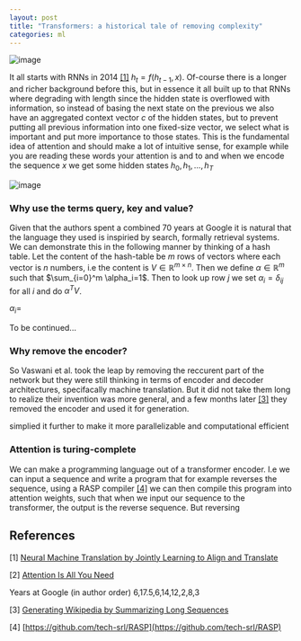 ```yaml
---
layout: post
title: "Transformers: a historical tale of removing complexity"
categories: ml
---
```

![image](https://github.com/fiskrt/minima/assets/43207511/94be79bd-de02-4f6f-91c3-48530583f10e)

It all starts with RNNs in 2014 [[1]](#1) $h_t=f(h_{t-1}, x)$. Of-course there is a longer and richer background before this, but in essence it all built up to that RNNs where degrading with length since the hidden state is overflowed with information, so instead of basing the next state on the previous we also have an aggregated context vector $c$ of the hidden states, but to prevent putting all previous information into one fixed-size vector, we select what is important and put more importance to those states. This is the fundamental idea of attention and should make a lot of intuitive sense, for example while you are reading these words your attention is  and to  and when we encode the sequence $x$ we get some hidden states $h_0, h_1, \ldots, h_T$

![image](https://github.com/fiskrt/blog/assets/43207511/d5f7d344-d12d-4329-898c-f1fd033d6d35)

### Why use the terms query, key and value?
Given that the authors spent a combined 70 years at Google it is natural that the language they used is inspiried by search, formally retrieval systems.
We can demonstrate this in the following manner by thinking of a hash table. Let the content of the hash-table be $m$ rows of vectors where each vector is $n$ numbers, i.e the content is $V\in\mathbb{R}^{m\times n}$. Then we define $\alpha\in\mathbb{R}^m$ such that $\sum_{i=0}^m \alpha_i=1$. Then to look up row $j$ we set $\alpha_i=\delta_{ij}$ for all $i$ and do $\alpha^TV$.

$\alpha_i=$

To be continued...

### Why remove the encoder?
So Vaswani et al. took the leap by removing the reccurent part of the network but they were still thinking in terms of encoder and decoder architectures, specifacally machine translation. But it did not take them long to realize their invention was more general, and a few months later [[3]](#3) they removed the encoder and used it for generation.

simplied it further to make it more parallelizable and computational efficient 

### Attention is turing-complete
We can make a programming language out of a transformer encoder. I.e we can input a sequence and write a program that for example reverses the sequence, using a RASP compiler [[4]](#4) we can then compile this program into attention weights, such that when we input our sequence to the transformer, the output is the reverse sequence. But reversing 

## References
<a id="1">[1]</a> 
[Neural Machine Translation by Jointly Learning to Align and Translate](https://arxiv.org/abs/1409.0473)

<a id="2">[2]</a> 
[Attention Is All You Need](https://arxiv.org/abs/1706.03762)

Years at Google (in author order) 6,17.5,6,14,12,2,8,3

<a id="3">[3]</a> 
[Generating Wikipedia by Summarizing Long Sequences](https://arxiv.org/abs/1801.10198)

<a id="4">[4]</a> 
[https://github.com/tech-srl/RASP](https://github.com/tech-srl/RASP)

